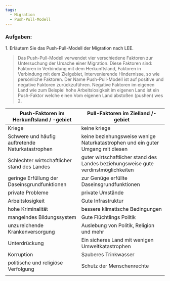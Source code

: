 ```yaml
---
tags:
  - Migration
  - Push-Pull-Modell
---
```

### Aufgaben:
1. Erläutern Sie das Push-Pull-Modell der Migration nach LEE.
> Das Push-Pull-Modell verwendet vier verschiedene Faktoren zur Untersuchung der Ursache einer Migration. Diese Faktoren sind: Faktoren in Verbindung mit dem Herkunftsland, Faktoren in Verbindung mit dem Zielgebiet, Intervenierende Hindernisse, so wie persönliche Faktoren. Der Name Push-Pull-Modell ist auf positive und negative Faktoren zurückzuführen. Negative Faktoren im eigenen Land wie zum Beispiel hohe Arbeitslosigkeit im eigenen Land ist ein Push-Faktor welche einen Vom eigenen Land abstoßen (pushen) wes
2. 

| Push-Faktoren im Herkunftsland / -gebiet         | Pull-Faktoren im Zielland /-gebiet                                                 |
| ------------------------------------------------ | ---------------------------------------------------------------------------------- |
| Kriege                                           | keine kriege                                                                       |
| Schwere und häufig auftretende Naturkatastrophen | keine beziehungsweise wenige Naturkatastrophen und ein guter Umgang mit diesen     |
| Schlechter wirtschaftlicher stand des Landes     | guter wirtschaftlicher stand des Landes beziehungsweise gute verdinstmöglichkeiten |
| geringe Erfüllung der Daseinsgrundfunktionen     | zur Genüge erfüllte Daseinsgrundfunktionen                                         |
| private Probleme                                 | private Umstände                                                                   |
| Arbeitslosigkeit                                 | Gute Infrastruktur                                                                 |
| hohe Kriminalität                                | bessere klimatische Bedingungen                                                    |
| mangelndes Bildungssystem                        | Gute Flüchtlings Politik                                                           |
| unzureichende Krankenversorgung                  | Auslebung von Politik, Religion und mehr                                           |
| Unterdrückung                                    | Ein sicheres Land mit wenigen Umweltkatastrophen                                   |
| Korruption                                       | Sauberes Trinkwasser                                                               |
| politische und religiöse Verfolgung              | Schutz der Menschenrechte                                                          |
|                                                  |                                                                                    |



